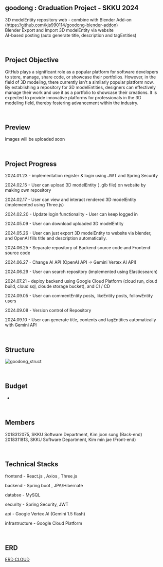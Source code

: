 ## goodong : Graduation Project - SKKU 2024

3D modelEntity repository web - combine with Blender Add-on (https://github.com/kjs990114/goodong-blender-addon)<br>
Blender Export and Import 3D modelEntity via website<br>
AI-based posting (auto generate title, description and tagEntities)

  
  <br>

## Project Objective

GitHub plays a significant role as a popular platform for software developers to
store, manage, share code, or showcase their portfolios. However, in the field of
3D modeling, there currently isn't a similarly popular platform now. By
establishing a repository for 3D modelEntities, designers can effectively manage their
work and use it as a portfolio to showcase their creations. It is expected to
provide innovative platforms for professionals in the 3D modeling field, thereby
fostering advancement within the industry.

<br>

## Preview

images will be uploaded soon 

<br>

## Project Progress

2024.01.23 - implementation register & login using JWT and Spring Security  <br>

2024.02.15 - User can upload 3D modelEntity ( .glb file) on website by making own repository<br>

2024.02.17 - User can view and interact rendered 3D modelEntity (implemented using Three.js)<br>

2024.02.20 - Update login functionality - User can keep logged in<br>

2024.05.09 - User can download uploaded 3D modelEntity<br>

2024.05.26  - User can just export 3D modelEntity to website via blender, and OpenAI fills title and description automatically.<br>

2024.06.25 - Separate repository of Backend source code and Frontend source code<br>

2024.06.27 - 	Change AI API (OpenAI API -> Gemini Vertex AI API) <br>

2024.06.29 - User can search repository (implemented using Elasticsearch)

2024.07.21 - deploy backend using Google Cloud Platform (cloud run, cloud build, cloud sql, cloude storage bucket), and CI / CD

2024.09.05 - User can commentEntity posts, likeEntity posts, followEntity users

2024.09.08 - Version control of Repository

2024.09.10 - User can generate title, contents and tagEntities automatically with Gemini API

<br>

## Structure


![goodong_struct](https://github.com/user-attachments/assets/bf5130b8-866d-46bc-8a60-4e77bb017f93)

<br>


## Budget
-
<br>


## Members

2018312075, SKKU Software Department, Kim joon sung (Back-end)<br>
2018311813, SKKU Software Department, Kim min jae (Front-end)

<br>



## Technical Stacks

frontend - React.js , Axios , Three.js

backend - Spring boot , JPA/Hibernate

databse - MySQL

security - Spring Security, JWT

api - Google Vertex AI (Gemini 1.5 flash)

infrastructure - Google Cloud Platform

<br>

## ERD
[ERD CLOUD](https://www.erdcloud.com/d/M9LBJgsyBpjDeoR3r)
